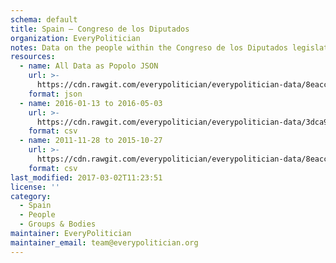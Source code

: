 ```yaml
---
schema: default
title: Spain — Congreso de los Diputados
organization: EveryPolitician
notes: Data on the people within the Congreso de los Diputados legislature of Spain.
resources:
  - name: All Data as Popolo JSON
    url: >-
      https://cdn.rawgit.com/everypolitician/everypolitician-data/8eaccc87cc27744bf003a270dc64941c6b9329de/data/Spain/Congress/ep-popolo-v1.0.json
    format: json
  - name: 2016-01-13 to 2016-05-03
    url: >-
      https://cdn.rawgit.com/everypolitician/everypolitician-data/3dca9fafda17913386809029f6e70d8f8d04b0c8/data/Spain/Congress/term-11.csv
    format: csv
  - name: 2011-11-28 to 2015-10-27
    url: >-
      https://cdn.rawgit.com/everypolitician/everypolitician-data/8eaccc87cc27744bf003a270dc64941c6b9329de/data/Spain/Congress/term-10.csv
    format: csv
last_modified: 2017-03-02T11:23:51
license: ''
category:
  - Spain
  - People
  - Groups & Bodies
maintainer: EveryPolitician
maintainer_email: team@everypolitician.org
---
```


